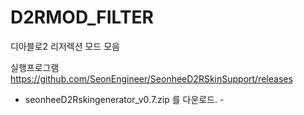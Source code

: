 # D2RMOD_FILTER
디아블로2 리저렉션 모드 모음

실행프로그램
https://github.com/SeonEngineer/SeonheeD2RSkinSupport/releases
 - seonheeD2Rskingenerator_v0.7.zip 를 다운로드. - 
